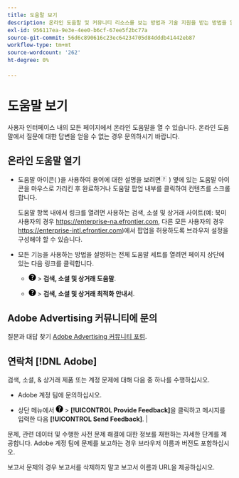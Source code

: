 ```yaml
---
title: 도움말 보기
description: 온라인 도움말 및 커뮤니티 리소스를 보는 방법과 기술 지원을 받는 방법을 알아봅니다.
exl-id: 956117ea-9e3e-4ee0-b6cf-67ee5f2bc77a
source-git-commit: 56d6c890616c23ec64234705d84dddb41442eb87
workflow-type: tm+mt
source-wordcount: '262'
ht-degree: 0%

---
```


# 도움말 보기

사용자 인터페이스 내의 모든 페이지에서 온라인 도움말을 열 수 있습니다. 온라인 도움말에서 질문에 대한 답변을 얻을 수 없는 경우 문의하시기 바랍니다.

## 온라인 도움말 열기

* 도움말 아이콘( )을 사용하여 용어에 대한 설명을 보려면![도움말 아이콘](/help/search-social-commerce/assets/help-field.png "도움말 아이콘") ) 옆에 있는 도움말 아이콘을 마우스로 가리킨 후 완료하거나 도움말 팝업 내부를 클릭하여 컨텐츠를 스크롤합니다.

  도움말 항목 내에서 링크를 열려면 사용하는 검색, 소셜 및 상거래 사이트(예: 북미 사용자의 경우 https://enterprise-na.efrontier.com, 다른 모든 사용자의 경우 https://enterprise-intl.efrontier.com)에서 팝업을 허용하도록 브라우저 설정을 구성해야 할 수 있습니다.

* 모든 기능을 사용하는 방법을 설명하는 전체 도움말 세트를 열려면 페이지 상단에 있는 다음 링크를 클릭합니다.

   * ![도움말](/help/search-social-commerce/assets/help-main-menu.png "도움말") > **검색, 소셜 및 상거래 도움말**.

   * ![도움말](/help/search-social-commerce/assets/help-main-menu.png "도움말") > **검색, 소셜 및 상거래 최적화 안내서**.

## Adobe Advertising 커뮤니티에 문의

질문과 대답 찾기 [Adobe Advertising 커뮤니티 포럼](https://experienceleaguecommunities.adobe.com/t5/adobe-advertising-cloud/ct-p/adobe-advertising-cloud-community).

## 연락처 [!DNL Adobe]

검색, 소셜, &amp; 상거래 제품 또는 계정 문제에 대해 다음 중 하나를 수행하십시오.

* Adobe 계정 팀에 문의하십시오.

* 상단 메뉴에서 ![도움말](/help/search-social-commerce/assets/help-main-menu.png "도움말") > **[!UICONTROL Provide Feedback]**&#x200B;을 클릭하고 메시지를 입력한 다음 **[!UICONTROL Send Feedback]**. |

문제, 관련 데이터 및 수행한 사전 문제 해결에 대한 정보를 재현하는 자세한 단계를 제공합니다. Adobe 계정 팀에 문제를 보고하는 경우 브라우저 이름과 버전도 포함하십시오.

보고서 문제의 경우 보고서를 삭제하지 말고 보고서 이름과 URL을 제공하십시오.
